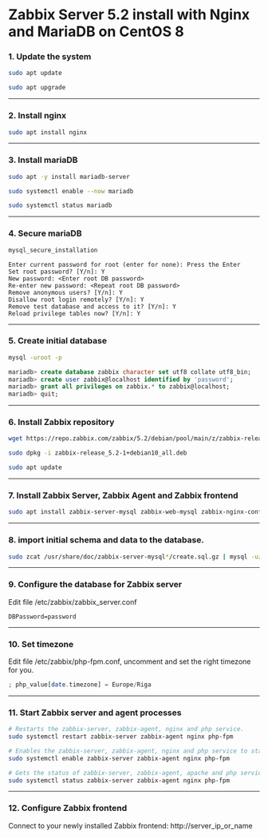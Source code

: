 # Zabbix Server 5.2 install with Nginx and MariaDB on CentOS 8

### 1. Update the system

```bash
sudo apt update

sudo apt upgrade
```
------
### 2. Install nginx

```bash
sudo apt install nginx
```
------
### 3. Install mariaDB

```bash
sudo apt -y install mariadb-server

sudo systemctl enable --now mariadb

sudo systemctl status mariadb
```
------
### 4. Secure mariaDB

```bash
mysql_secure_installation
```

```
Enter current password for root (enter for none): Press the Enter
Set root password? [Y/n]: Y
New password: <Enter root DB password>
Re-enter new password: <Repeat root DB password>
Remove anonymous users? [Y/n]: Y
Disallow root login remotely? [Y/n]: Y
Remove test database and access to it? [Y/n]: Y
Reload privilege tables now? [Y/n]: Y
```
------
### 5. Create initial database

```bash
mysql -uroot -p
```

```sql
mariadb> create database zabbix character set utf8 collate utf8_bin;
mariadb> create user zabbix@localhost identified by 'password';
mariadb> grant all privileges on zabbix.* to zabbix@localhost;
mariadb> quit;
```
------
### 6. Install Zabbix repository

```bash
wget https://repo.zabbix.com/zabbix/5.2/debian/pool/main/z/zabbix-release/zabbix-release_5.2-1+debian10_all.deb

sudo dpkg -i zabbix-release_5.2-1+debian10_all.deb

sudo apt update
```
------
### 7. Install Zabbix Server, Zabbix Agent and Zabbix frontend

```bash
sudo apt install zabbix-server-mysql zabbix-web-mysql zabbix-nginx-conf zabbix-agent
```
------
### 8. import initial schema and data to the database.

```bash
sudo zcat /usr/share/doc/zabbix-server-mysql*/create.sql.gz | mysql -uzabbix -p zabbix
```
------
### 9. Configure the database for Zabbix server

Edit file /etc/zabbix/zabbix_server.conf

```
DBPassword=password
```
------

### 10. Set timezone

Edit file /etc/zabbix/php-fpm.conf, uncomment and set the right timezone for you.

```php
; php_value[date.timezone] = Europe/Riga
```
-------

### 11. Start Zabbix server and agent processes

```bash
# Restarts the zabbix-server, zabbix-agent, nginx and php service.
sudo systemctl restart zabbix-server zabbix-agent nginx php-fpm

# Enables the zabbix-server, zabbix-agent, nginx and php service to start automatically after a reboot.
sudo systemctl enable zabbix-server zabbix-agent nginx php-fpm

# Gets the status of zabbix-server, zabbix-agent, apache and php service.
sudo systemctl status zabbix-server zabbix-agent nginx php-fpm
```

--------

### 12. Configure Zabbix frontend

Connect to your newly installed Zabbix frontend: http://server_ip_or_name

